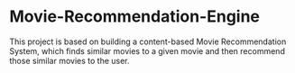 # Movie-Recommendation-Engine
This project is based on building a content-based Movie Recommendation System, which finds similar movies to a given movie and then recommend those similar movies to the user.
